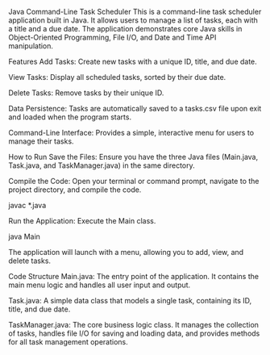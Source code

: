 Java Command-Line Task Scheduler
This is a command-line task scheduler application built in Java. It allows users to manage a list of tasks, each with a title and a due date. The application demonstrates core Java skills in Object-Oriented Programming, File I/O, and Date and Time API manipulation.

Features
Add Tasks: Create new tasks with a unique ID, title, and due date.

View Tasks: Display all scheduled tasks, sorted by their due date.

Delete Tasks: Remove tasks by their unique ID.

Data Persistence: Tasks are automatically saved to a tasks.csv file upon exit and loaded when the program starts.

Command-Line Interface: Provides a simple, interactive menu for users to manage their tasks.

How to Run
Save the Files: Ensure you have the three Java files (Main.java, Task.java, and TaskManager.java) in the same directory.

Compile the Code: Open your terminal or command prompt, navigate to the project directory, and compile the code.

javac *.java

Run the Application: Execute the Main class.

java Main

The application will launch with a menu, allowing you to add, view, and delete tasks.

Code Structure
Main.java: The entry point of the application. It contains the main menu logic and handles all user input and output.

Task.java: A simple data class that models a single task, containing its ID, title, and due date.

TaskManager.java: The core business logic class. It manages the collection of tasks, handles file I/O for saving and loading data, and provides methods for all task management operations.
